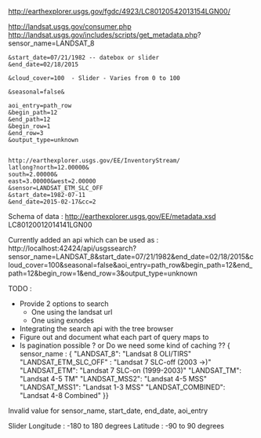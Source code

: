  http://earthexplorer.usgs.gov/fgdc/4923/LC80120542013154LGN00/

http://landsat.usgs.gov/consumer.php
    http://landsat.usgs.gov/includes/scripts/get_metadata.php?
    sensor_name=LANDSAT_8
    
    &start_date=07/21/1982 -- datebox or slider
    &end_date=02/18/2015
    
    &cloud_cover=100  - Slider - Varies from 0 to 100
    
    &seasonal=false&
    
    aoi_entry=path_row
    &begin_path=12
    &end_path=12
    &begin_row=1
    &end_row=3
    &output_type=unknown


    http://earthexplorer.usgs.gov/EE/InventoryStream/
    latlong?north=12.00000&
    south=2.00000&
    east=3.00000&west=2.00000
    &sensor=LANDSAT_ETM_SLC_OFF
    &start_date=1982-07-11
    &end_date=2015-02-17&cc=2

Schema of data : http://earthexplorer.usgs.gov/EE/metadata.xsd
<sceneID>LC80120012014141LGN00</sceneID>

Currently added an api which can be used as :
http://localhost:42424/api/usgssearch?sensor_name=LANDSAT_8&start_date=07/21/1982&end_date=02/18/2015&cloud_cover=100&seasonal=false&aoi_entry=path_row&begin_path=12&end_path=12&begin_row=1&end_row=3&output_type=unknown



TODO :

* Provide 2 options to search
  - One using the landsat url
  - One using exnodes
* Integrating the search api with the tree browser
* Figure out and document what each part of query maps to
* Is pagination possible ? or Do we need some kind of caching ??
{ sensor_name  :
{
"LANDSAT_8": "Landsat 8 OLI/TIRS"
"LANDSAT_ETM_SLC_OFF" : "Landsat 7 SLC-off (2003 -&gt;)"
"LANDSAT_ETM": "Landsat 7 SLC-on (1999-2003)"
"LANDSAT_TM": "Landsat 4-5 TM"
"LANDSAT_MSS2": "Landsat 4-5 MSS"
"LANDSAT_MSS1": "Landsat 1-3 MSS"
"LANDSAT_COMBINED": "Landsat 4-8 Combined"
}}

Invalid value for
sensor_name,
start_date,
end_date, aoi_entry

Slider 
Longitude : -180 to 180 degrees
Latitude  : -90 to 90 degrees
